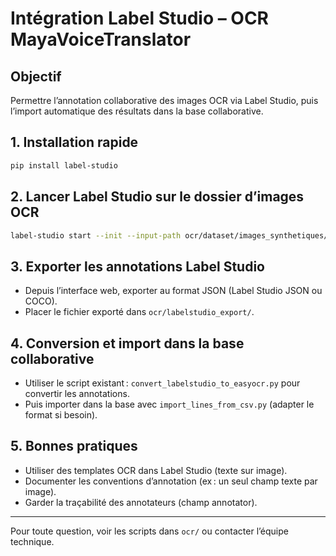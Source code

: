 # Intégration Label Studio – OCR MayaVoiceTranslator

## Objectif
Permettre l’annotation collaborative des images OCR via Label Studio, puis l’import automatique des résultats dans la base collaborative.

## 1. Installation rapide
```bash
pip install label-studio
```

## 2. Lancer Label Studio sur le dossier d’images OCR
```bash
label-studio start --init --input-path ocr/dataset/images_synthetiques/ --output-path ocr/labelstudio_export/
```

## 3. Exporter les annotations Label Studio
- Depuis l’interface web, exporter au format JSON (Label Studio JSON ou COCO).
- Placer le fichier exporté dans `ocr/labelstudio_export/`.

## 4. Conversion et import dans la base collaborative
- Utiliser le script existant : `convert_labelstudio_to_easyocr.py` pour convertir les annotations.
- Puis importer dans la base avec `import_lines_from_csv.py` (adapter le format si besoin).

## 5. Bonnes pratiques
- Utiliser des templates OCR dans Label Studio (texte sur image).
- Documenter les conventions d’annotation (ex : un seul champ texte par image).
- Garder la traçabilité des annotateurs (champ annotator).

---
Pour toute question, voir les scripts dans `ocr/` ou contacter l’équipe technique.
